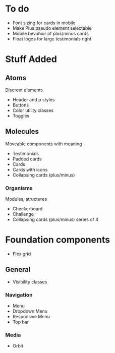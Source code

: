 # To do
- Font sizing for cards in mobile
- Make Plus pseudo element selectable
- Mobile bevahior of plus/minus cards
- Float logos for large testimonials right

# Stuff Added

## Atoms
Discreet elements
- Header and p styles
- Buttons
- Color utility classes
- Toggles

## Molecules
Moveable components with meaning
- Testimonials
- Padded cards
- Cards
- Cards with icons
- Collapsing cards (plus/minus)

### Organisms
Modules, structures
- Checkerboard
- Challenge
- Collapsing cards (plus/minus) series of 4

# Foundation components 
- Flex grid

## General
- Visibility classes

### Navigation
- Menu
- Dropdown Menu
- Responsive Menu
- Top bar

### Media
- Orbit